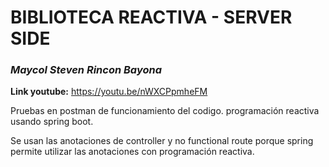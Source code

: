 # BIBLIOTECA REACTIVA - SERVER SIDE

### _Maycol Steven Rincon Bayona_

**Link youtube:** https://youtu.be/nWXCPpmheFM

Pruebas en postman de funcionamiento del codigo. programación reactiva usando spring boot.

Se usan las anotaciones de controller y no functional route porque spring permite utilizar las anotaciones con programación reactiva.
